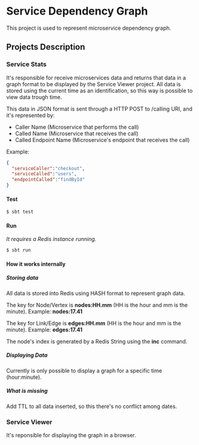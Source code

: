 Service Dependency Graph
====

This project is used to represent microservice dependency graph.


## Projects Description


### Service Stats


It's responsible for receive microservices data and returns that data in a graph format to be displayed by the Service Viewer project. All data is stored using the current time as an identification, so this way is possible to view data trough time.


This data in JSON format is sent through a HTTP POST to /calling URI, and it's represented by:

* Caller Name (Microservice that performs the call)
* Called Name (Microservice that receives the call)
* Called Endpoint Name (Microservice's endpoint that receives the call)


Example:

```json
{
  "serviceCaller":"checkout",
  "serviceCalled":"users",
  "endpointCalled":"findById"
}
```


#### Test

```sh
$ sbt test
```


#### Run

*It requires a Redis instance running.*


```sh
$ sbt run
```


#### How it works internally


##### Storing data


All data is stored into Redis using HASH format to represent graph data.

The key for Node/Vertex is **nodes:HH.mm** (HH is the hour and mm is the minute). Example: **nodes:17.41**

The key for Link/Edge is **edges:HH.mm** (HH is the hour and mm is the minute). Example: **edges:17.41**

The node's index is generated by a Redis String using the **inc** command.


##### Displaying Data


Currently is only possible to display a graph for a specific time (hour:minute).


##### What is missing


Add TTL to all data inserted, so this there's no conflict among dates.


### Service Viewer


It's reponsible for displaying the graph in a browser.